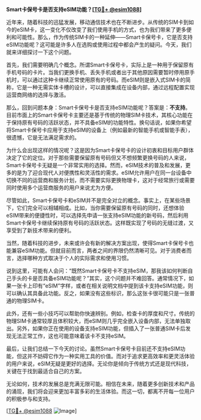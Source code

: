 **Smart卡保号卡是否支持eSIM功能？[[TG💪+ @esim1088](https://t.me/s/esim1088)]**

近年来，随着科技的迅猛发展，移动通信技术也在不断进步。从传统的SIM卡到如今的eSIM卡，这一变化不仅改变了我们使用手机的方式，也为我们带来了更多便利和可能性。那么，作为传统SIM卡的一种延伸——Smart卡保号卡，它是否支持eSIM功能呢？这可能是许多人在选购或使用过程中都会产生的疑问。今天，我们就来详细探讨一下这个问题。

首先，我们需要明确几个概念。所谓Smart卡保号卡，实际上是一种用于保留原有手机号码的卡片。当我们更换手机、丢失手机或者出于其他原因需要暂时停用原手机时，可以通过这种卡继续正常使用原有的号码。而eSIM则是嵌入式SIM卡的简称，它是一种无需实体卡槽的设计，可以直接集成在设备内部，通过远程配置实现运营商网络的选择与激活。

那么，回到问题本身：Smart卡保号卡是否支持eSIM功能呢？答案是：**不支持**。目前市面上的Smart卡保号卡主要还是基于传统的物理SIM卡技术，其核心功能在于保持原有号码的活跃状态，并不具备eSIM的功能特性。换句话说，如果你希望将Smart卡保号卡应用于支持eSIM的设备上（例如最新的智能手机或智能手表），很遗憾，它是无法满足需求的。

为什么会出现这样的情况呢？这是因为Smart卡保号卡的设计初衷和目标用户群体决定了它的定位。对于那些需要保留原有号码但又不想频繁更换号码的人来说，Smart卡保号卡无疑是一个非常实用的选择。然而，eSIM技术的普及和发展，更多的是为了迎合现代人对便携性和灵活性的需求。eSIM允许用户在同一台设备中切换不同的运营商和服务计划，而不需要实际更换物理卡，这对于经常旅行或需要同时使用多个运营商服务的用户来说尤为方便。

尽管如此，Smart卡保号卡和eSIM并不是完全对立的概念。事实上，在某些场景下，它们完全可以相辅相成。比如，当你需要保留原有号码的同时，还想体验eSIM带来的便捷性时，可以选择先申请一张支持eSIM功能的新号码，然后利用Smart卡保号卡继续保持原有号码的活跃状态。这样既实现了号码的无缝过渡，又享受到了新技术带来的便利。

当然，随着科技的进步，未来或许会有新的解决方案出现，使得Smart卡保号卡也能兼容eSIM功能。但就目前而言，两者之间的界限仍然清晰可见。对于消费者而言，选择哪种方式取决于个人的实际需求和使用习惯。

说到这里，可能有人会问：“既然Smart卡保号卡不支持eSIM，那我该如何判断自己手头的卡是否具备eSIM功能呢？”其实，这个问题并不难回答。通常情况下，如果一张卡上印有“eSIM”字样，或者在相关说明文档中提到该卡支持eSIM功能，则可以确认其具备此功能。反之，如果没有这些标识，那么这张卡很可能只是一张普通的物理SIM卡。

此外，还有一些小技巧可以帮助你快速辨别。例如，检查卡的厚度和尺寸。传统的物理SIM卡通常较厚且体积较大，而eSIM则几乎完全嵌入设备内部，无法单独取出。另外，如果你正在使用的设备支持eSIM功能，但插入了一张普通SIM卡后发现无法正常工作，这也可能意味着该卡不支持eSIM。

最后，让我们总结一下今天的讨论。虽然Smart卡保号卡目前还不支持eSIM功能，但这并不妨碍它作为一种实用工具的价值。而对于追求更高效率和更灵活体验的用户来说，eSIM无疑是更好的选择。无论你是倾向于传统方式还是现代科技，关键在于找到最适合自己的方案。

无论如何，技术的发展总是充满无限可能。相信在未来，随着更多创新技术和产品的涌现，我们将会迎来更加丰富多彩的生活体验。而这一切，都离不开每一位用户的积极参与和支持。

[[TG💪+ @esim1088](https://t.me/s/esim1088) ![Image](https://i.postimg.cc/4NQfJmqS/Snipaste-2025-05-13-00-14-12.png)]